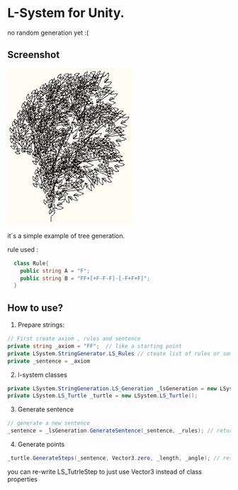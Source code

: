 # L-System for Unity.
no random generation yet :(
## Screenshot
![Tree](/githubimage.png?raw=true "Random tree")

it`s a simple example of tree generation.

rule used : 
```C#
  class Rule{
    public string A = "F";
    public string B = "FF+[+F-F-F]-[-F+F+F]";
  }
```
## How to use?
1. Prepare strings:

```C#
// First create axiom , rules and sentence
private string _axiom = "FF";  // like a starting point
private LSystem.StringGenerator.LS_Rules // cteate list of rules or something
private _sentence = _axiom 
```

2. l-system classes
```C#
private LSystem.StringGeneration.LS_Generation _lsGeneration = new LSystem.StringGeneration.LS_Generation(); // l-system generator
private LSystem.LS_Turtle _turtle = new LSystem.LS_Turtle();
```
3. Generate sentence
```C#
// generate a new sentence
_sentence = _lsGeneration.GenerateSentence(_sentence, _rules); // return a string
```
4. Generate points
```C#
_turtle.GenerateSteps(_sentence, Vector3.zero, _length, _angle); // return a  TurtleStep class (vector3 position, direction; int length);
```
you can re-write LS_TutrleStep to just use Vector3 instead of class properties
